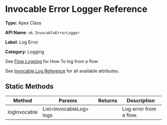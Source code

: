 # Invocable Error Logger Reference

**Type**: Apex Class

**API Name**: `ok.InvocableErrorLogger`

**Label**: Log Error

**Category**: Logging

See [Flow Logging](../api/flow-logging.md) for How To log from a flow.

See [Invocable Log Reference](./InvocableLog.md) for all available attributes.

## Static Methods

| Method       | Params                   | Returns | Description            |
| ------------ | ------------------------ | ------- | ---------------------- |
| logInvocable | List<InvocableLog\> logs |         | Log error from a flow. |
